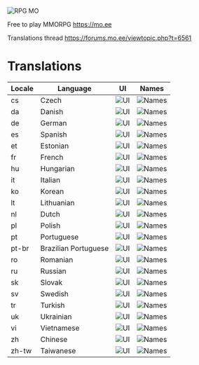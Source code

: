 ![RPG MO](https://data.mo.ee/img/login_logo.png)

Free to play MMORPG https://mo.ee

Translations thread
https://forums.mo.ee/viewtopic.php?t=6561

# Translations

| Locale | Language | UI | Names |
| --- | --- | --- | --- |
| cs | Czech | ![UI](https://progress-bar.xyz/72/) | ![Names](https://progress-bar.xyz/42/) |
| da | Danish | ![UI](https://progress-bar.xyz/1/) | ![Names](https://progress-bar.xyz/0/) |
| de | German | ![UI](https://progress-bar.xyz/100/) | ![Names](https://progress-bar.xyz/100/) |
| es | Spanish | ![UI](https://progress-bar.xyz/100/) | ![Names](https://progress-bar.xyz/100/) |
| et | Estonian | ![UI](https://progress-bar.xyz/64/) | ![Names](https://progress-bar.xyz/0/) |
| fr | French | ![UI](https://progress-bar.xyz/74/) | ![Names](https://progress-bar.xyz/61/) |
| hu | Hungarian | ![UI](https://progress-bar.xyz/67/) | ![Names](https://progress-bar.xyz/5/) |
| it | Italian | ![UI](https://progress-bar.xyz/66/) | ![Names](https://progress-bar.xyz/61/) |
| ko | Korean | ![UI](https://progress-bar.xyz/93/) | ![Names](https://progress-bar.xyz/90/) |
| lt | Lithuanian | ![UI](https://progress-bar.xyz/26/) | ![Names](https://progress-bar.xyz/13/) |
| nl | Dutch | ![UI](https://progress-bar.xyz/17/) | ![Names](https://progress-bar.xyz/3/) |
| pl | Polish | ![UI](https://progress-bar.xyz/72/) | ![Names](https://progress-bar.xyz/0/) |
| pt | Portuguese | ![UI](https://progress-bar.xyz/0/) | ![Names](https://progress-bar.xyz/7/) |
| pt-br | Brazilian Portuguese | ![UI](https://progress-bar.xyz/89/) | ![Names](https://progress-bar.xyz/83/) |
| ro | Romanian | ![UI](https://progress-bar.xyz/100/) | ![Names](https://progress-bar.xyz/100/) |
| ru | Russian | ![UI](https://progress-bar.xyz/90/) | ![Names](https://progress-bar.xyz/6/) |
| sk | Slovak | ![UI](https://progress-bar.xyz/55/) | ![Names](https://progress-bar.xyz/17/) |
| sv | Swedish | ![UI](https://progress-bar.xyz/90/) | ![Names](https://progress-bar.xyz/85/) |
| tr | Turkish | ![UI](https://progress-bar.xyz/100/) | ![Names](https://progress-bar.xyz/100/) |
| uk | Ukrainian | ![UI](https://progress-bar.xyz/57/) | ![Names](https://progress-bar.xyz/0/) |
| vi | Vietnamese | ![UI](https://progress-bar.xyz/0/) | ![Names](https://progress-bar.xyz/0/) |
| zh | Chinese | ![UI](https://progress-bar.xyz/100/) | ![Names](https://progress-bar.xyz/100/) |
| zh-tw | Taiwanese | ![UI](https://progress-bar.xyz/100/) | ![Names](https://progress-bar.xyz/99/) |